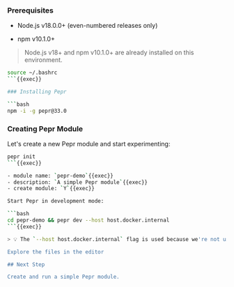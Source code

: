 ### Prerequisites

- Node.js v18.0.0+ (even-numbered releases only)

- npm v10.1.0+

> Node.js v18+ and npm v10.1.0+ are already installed on this environment.

```bash
source ~/.bashrc
```{{exec}}

### Installing Pepr

```bash
npm -i -g pepr@33.0
```

### Creating Pepr Module

Let's create a new Pepr module and start experimenting:

```bash
pepr init
```{{exec}}

- module name: `pepr-demo`{{exec}}
- description: `A simple Pepr module`{{exec}}
- create module: `Y`{{exec}}

Start Pepr in development mode:

```bash
cd pepr-demo && pepr dev --host host.docker.internal
```{{exec}}

> 💡 The `--host host.docker.internal` flag is used because we're not using k3d in this environment.

Explore the files in the editor

## Next Step

Create and run a simple Pepr module.
